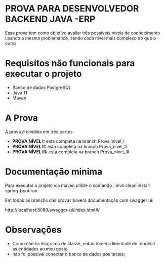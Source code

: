 # PROVA PARA DESENVOLVEDOR BACKEND JAVA -ERP

Essa prova tem como objetivo  avaliar três  possíveis níveis de conhecimento usando  a  mesma problemática, sendo cada nível mais complexo do que o outro
# Requisitos não funcionais para executar o projeto

 - Banco de dados PostgreSQL
 - Java 11
 - Maven

# A Prova

A prova é dividida em três partes

- __PROVA NÍVEL I:__ esta  completa na branch Prova_nivel_I
- __PROVA NÍVEL II:__ esta  completa na branch Prova_nivel_II
- __PROVA NÍVEL III:__ esta  completa na branch Prova_nivel_III 

# Documentação minima

Para executar o projeto via maven utilize o comando : mvn clean install spring-boot:run

Em todas as branchs das provas haverá documentação com swagger ui:

http://localhost:8080/swagger-ui/index.html#/
# Observações
- Como não há diagrama de classe, então tomei a liberdade de modelar as entidades ao meu gosto 
- não foi possível conectar o banco de dados aos testes;
